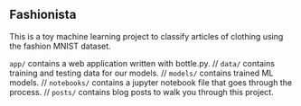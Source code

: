 Fashionista
-----------

This is a toy machine learning project to classify articles of clothing using the fashion MNIST dataset.

`app/` contains a web application written with bottle.py. //
`data/` contains training and testing data for our models. //
`models/` contains trained ML models. //
`notebooks/` contains a jupyter notebook file that goes through the process. //
`posts/` contains blog posts to walk you through this project.
